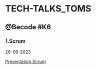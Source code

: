 # TECH-TALKS_TOMS 

## @Becode #K6

### 1.Scrum 

26-09-2023

[Presentation Scrum](https://tome.app/tech-talks-k6/scrum-clmvnto7001yzpn7bovivbde6)


